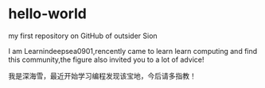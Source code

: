 # hello-world
my first repository on GitHub of outsider Sion

I am Learnindeepsea0901,rencently came to learn learn computing and find this community,the figure also invited you to a lot of advice!

我是深海雪，最近开始学习编程发现该宝地，今后请多指教！
